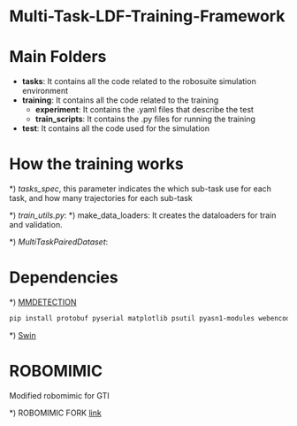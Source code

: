 # Multi-Task-LDF-Training-Framework

# Main Folders

* **tasks**: It contains all the code related to the robosuite simulation environment
* **training**: It contains all the code related to the training 
    * **experiment**: It contains the .yaml files that describe the test
    * **train_scripts**: It contains the .py files for running the training
* **test**: It contains all the code used for the simulation

# How the training works
*) *tasks_spec*, this parameter indicates the which sub-task use for each task, and how many trajectories for each sub-task

*) *train_utils.py*: 
    *) make_data_loaders: It creates the dataloaders for train and validation. 

*) *MultiTaskPairedDataset*: 


# Dependencies
*) [MMDETECTION](https://mmdetection.readthedocs.io/en/stable/get_started.html)

```bash
pip install protobuf pyserial matplotlib psutil pyasn1-modules webencodings six==1.11.0 beautifulsoup4 defusedxml setproctitle mmengine 
```

*) [Swin](https://github.com/SwinTransformer/Swin-Transformer-Object-Detection)



# ROBOMIMIC
Modified robomimic for GTI

*) ROBOMIMIC FORK [link](git@github.com:ciccio42/robomimic.git)
